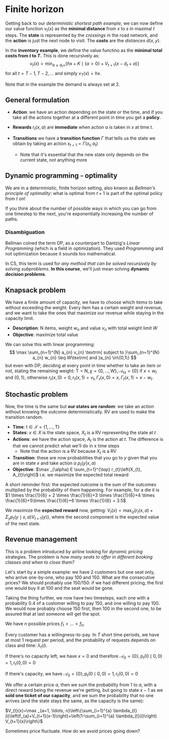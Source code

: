 # Finite horizon

Getting back to our *deterministic shortest path example*, we can now define our value function $v_t(x)$ as the **minimal distance** from $x$ to $s$ in maximal $t$ steps. The **state** is represented by the *crossings* in the road network, and the **action** is just the next node to visit. The **costs** are the *distances* $d(x,y)$.

In the **inventory example**, we define the value functino as the **minimal total costs from $t$ to $T$.** This is done recursively as: 
$$
v_t(x) = \min _{a \geq d_{t} \times}\left\{h x+K \mid\{a>0\}+V_{t+1}\left(x-d_{t}+a\right)\right\}
$$
for all $t=T-1,T-2,...$ and simply $v_T(x) = hx$.

Note that in the example the demand is always set at $2$. 

## General formulation

- **Action**: we have an action depending on the state or the time, and if you take all the actions together at a different point in time you get a **policy**. 

- **Rewards** $r_t(x,a)$ are **immediate** when action $a$ is taken in $x$ at time $t$.
- **Transitions** we have a **transition function** $\Gamma$ that tells us the state we obtain by taking an action $x_{t+1}=\Gamma\left(x_{t}, a_{t}\right)$
  - Note that it's essential that the new state only depends on the current state, not anything more

## Dynamic programming - optimality

We are in a deterministic, finite horizon setting, also knwon as *Bellman's principle of optimality*: what is optimal from $t+1$ is part of the optimal policy from $t$ on!

If you think about the number of possible ways in which you can go from one timestep to the next, you're exponentially increasing the number of paths. 

### Disambiguation

Bellman coined the term DP, as a counterpart to Dantzig's *Linear Programming* (which is a field in optimization). They used *Programming* and not optimization because it sounds too mathematical.

In CS, this term is used for *any method that can be solved recursively by solving subproblems*. **In this course**, we'll just mean solving **dynamic decision problems**. 

## Knapsack problem

We have a finite amount of capacity, we have to choose which items to take without exceeding the weight. Every item has a certain weight and revenue, and we want to take the ones that maximize our revenue while staying in the capacity limit.

- **Description**: N items, weight $w_n$ and value $v_n$ with total weight limit $W$
- **Objective**: maximize total value

We can solve this with linear programming:
$$
\max \sum_{n=1}^{N} a_{n} v_{n} \textrm{ subject to }\sum_{n=1}^{N} a_{n} w_{n} \leq W\textrm{ and }a_{n} \in\{0,1\}
$$
but even with DP, deciding at every point in time whether to take an item or not, stating the remaining weight: $\mathrm{T}=\mathrm{N}, \chi=\{0, \ldots, \mathrm{W}\}, \mathcal{A}_{\mathrm{tx}}=\{0\}$ if $x < w_t$ and $\{0,1\}$, otherwise $r_{t}(x, 0)=0, r_{t}(x, 1)=v_{t}, \Gamma_{t}(x, 0)=x, \Gamma_{t}(x, 1)=x-w_{t}$.

## Stochastic problem

Now, the time is the same but **our states are random**: we take an action without knowing the outcome deterministically. RV are used to make the transition random.

- **Time**: $\mathrm{t} \in \mathcal{T}=\{1, \ldots, \mathrm{T}\}$
- **States**: $x \in X$ is the state space, $X_t$ is a RV representing the state at $t$
- **Actions**: we have the action space, $A_t$ is the action at $t$. The difference is that we cannot predict what we'll do in x time steps
  - Note that the action is a RV because $X_t$ is a RV
- **Transition**: these are now probabilities that you go to $y$ given that you are in state $x$ and take action $a$ $p_t(y|x,a)$
- **Objective**: $\max _{\alpha} E \sum_{t=1}^{\top} r_{t}\left(X_{t}, A_{t}\right)$ i.e. we maximize the expected total reward

A short reminder first: the expected outcome is the sum of the outcomes multiplied by the probability of them happening. For example, for a die it is $1 \times \frac{1}{6} + 2 \times \frac{1}{6}+3 \times \frac{1}{6}+4 \times \frac{1}{6}+5\times \frac{1}{6}+6 \times \frac{1}{6} = 3.5$

We maximize the **expected reward** now, getting: $V_{t}(x)=\max _{a}\left\{r_{t}(x, a)+\Sigma_{y} p_{t}(y \mid x, a) V_{t+1}(y)\right\}$, where the second component is the expected value of the next state.

## Revenue management

This is a problem introduced by airline looking for *dynamic pricing* strategies. The problem is *how many seats to offer in different booking classes and when to close them?*

Let's start by a simple example: we have 2 customers but one seat only, who arrive one-by-one, who pay 100 and 150. What are the consecutive prices? We should probably use 150/150: if we had different pricing, the first one would buy it at 100 and the seat would be gone. 

Taking the thing further, we now have two timesteps, each one with a probability $0.4$ of a customer willing to pay 150, and one willing to pay 100. We would now probably choose 150 first, then 100 in the second one, to be assured that at last someone will get the spot. 

We have $n$ possible prices $f_1<...<f_n$.

Every customer has a willingness-to-pay. In $T$ short time periods, we have at most 1 request per period, and the probability of requests depends on class and time: $\lambda_t(i)$.

If there's no capacity left, we have $x=0$ and therefore $\mathcal{A}_{0}=\{0\}, \mathrm{p}_{t}(0 \mid 0,0)=1, \mathrm{r}_{\mathrm{t}}(0,0)=0$

If there's capacity, we have $\mathcal{A}_{0}=\{0\}, \mathrm{p}_{t}(0 \mid 0,0)=1, \mathrm{r}_{\mathrm{t}}(0,0)=0$

We offer a certain price $a$, then we sum the probability from 1 to $a$, with a direct reward being the revenue we're getting, but going to state $x-1$ as we **sold one ticket of our capacity**, and we sum the probability that no one arrives (and the state stays the same, as the capacity is the same):

$V_{t}(x)=\max _{a=1, \ldots, n}\left\{\sum_{i=1}^{a} \lambda_{t}(i)\left(f_{a}+V_{t+1}(x-1)\right)+\left(1-\sum_{i=1}^{a} \lambda_{t}(i)\right) V_{t+1}(x)\right\}$

Sometimes price fluctuate. How do we avoid prices going down?

